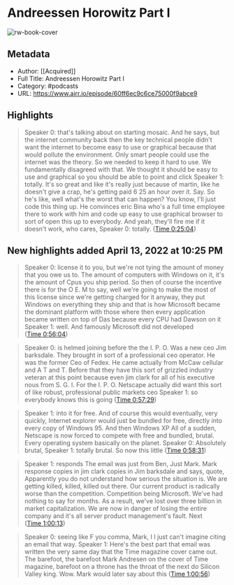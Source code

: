 # Andreessen Horowitz Part I

![rw-book-cover](https://ssl-static.libsyn.com/p/assets/b/6/5/9/b659943c6c7262e3d959afa2a1bf1c87/Album_Art_Season_9_Pilot.png)

## Metadata
- Author: [[Acquired]]
- Full Title: Andreessen Horowitz Part I
- Category: #podcasts
- URL: https://www.airr.io/episode/60ff6ec9c6ce75000f9abce9

## Highlights
> Speaker 0: that's talking about on starting mosaic. And he says, but the internet community back then the key technical people didn't want the internet to become easy to use or graphical because that would pollute the environment. Only smart people could use the internet was the theory. So we needed to keep it hard to use. We fundamentally disagreed with that. We thought it should be easy to use and graphical so you should be able to point and click 
> Speaker 1: totally. It's so great and like it's really just because of martin, like he doesn't give a crap, he's getting paid 6 25 an hour over it. Say. So he's like, well what's the worst that can happen? You know, I'll just code this thing up. He convinces eric Bina who's a full time employee there to work with him and code up easy to use graphical browser to sort of open this up to everybody. And yeah, they'll fire me if it doesn't work, who cares, 
> Speaker 0: totally. ([Time 0:25:04](https://www.airr.io/quote/61f33a11c83e66b4248221d4))



## New highlights added April 13, 2022 at 10:25 PM
> Speaker 0: license it to you, but we're not tying the amount of money that you owe us to. The amount of computers with Windows on it, it's the amount of Cpus you ship period. So then of course the incentive there is for the O E. M to say, well we're going to make the most of this license since we're getting charged for it anyway, they put Windows on everything they ship and that is how Microsoft became the dominant platform with those where then every application became written on top of Das because every CPU had Dawson on it 
> Speaker 1: well. And famously Microsoft did not developed ([Time 0:56:04](https://www.airr.io/quote/62561879f697ce7c77e1ac5e))



> Speaker 0: is helmed joining before the the I. P. O. Was a new ceo Jim barksdale. They brought in sort of a professional ceo operator. He was the former Ceo of Fedex. He came actually from McCaw cellular and A T and T. Before that they have this sort of grizzled industry veteran at this point because even jim clark for all of his executive nous from S. G. I. For the I. P. O. Netscape actually did want this sort of like robust, professional public markets ceo 
> Speaker 1: so everybody knows this is going ([Time 0:57:29](https://www.airr.io/quote/625618cbf697ce7c77e1f018))



> Speaker 1: into it for free. And of course this would eventually, very quickly, Internet explorer would just be bundled for free, directly into every copy of Windows 95. And then Windows XP All of a sudden, Netscape is now forced to compete with free and bundled, brutal. Every operating system basically on the planet. 
> Speaker 0: Absolutely brutal, 
> Speaker 1: totally brutal. So now this little ([Time 0:58:31](https://www.airr.io/quote/62561909f697ce7c77e229e4))



> Speaker 1: responds The email was just from Ben, Just Mark. Mark response copies in jim clark copies in Jim barksdale and says, quote, Apparently you do not understand how serious the situation is. We are getting killed, killed, killed out there. Our current product is radically worse than the competition. Competition being Microsoft. We've had nothing to say for months. As a result, we've lost over three billion in market capitalization. We are now in danger of losing the entire company and it's all server product management's fault. Next ([Time 1:00:13](https://www.airr.io/quote/6256196ff697ce7c77e28a04))



> Speaker 0: seeing like F you comma, Mark, I I just can't imagine citing an email that way. 
> Speaker 1: Here's the best part that email was written the very same day that the Time magazine cover came out. The barefoot, the barefoot Mark Andresen on the cover of Time magazine, barefoot on a throne has the throat of the next do Silicon Valley king. Wow. Mark would later say about this ([Time 1:00:56](https://www.airr.io/quote/6256199af697ce7c77e2b5e7))




